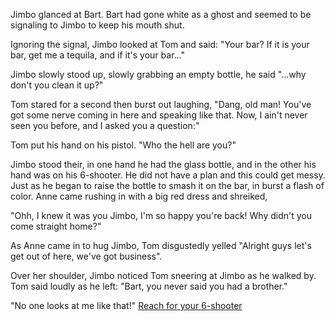 Jimbo glanced at Bart. Bart had gone white as a ghost and seemed to be signaling to Jimbo to keep his mouth shut. 

Ignoring the signal, Jimbo looked at Tom and said: "Your bar? If it is your bar, get me a tequila, and if it's your bar..." 

Jimbo slowly stood up, slowly grabbing an empty bottle, he said "...why don't you clean it up?"

Tom stared for a second then burst out laughing, "Dang, old man! You've got some nerve coming in here and speaking like that. Now, I ain't never seen you before, and I asked you a question:" 

Tom put his hand on his pistol. "Who the hell are you?"

Jimbo stood their, in one hand he had the glass bottle, and in the other his hand was on his 6-shooter. He did not have a plan and this could get messy. Just as he began to raise the bottle to smash it on the bar, in burst a flash of color. Anne came rushing in with a big red dress and shreiked,

"Ohh, I knew it was you Jimbo, I'm so happy you're back! Why didn't you come straight home?"

As Anne came in to hug Jimbo, Tom disgustedly yelled "Alright guys let's get out of here, we've got business".

Over her shoulder, Jimbo noticed Tom sneering at Jimbo as he walked by. Tom said loudly as he left: "Bart, you never said you had a brother."

"No one looks at me like that!" [Reach for your 6-shooter](/shoot_tom.md)

